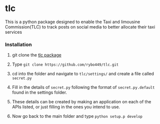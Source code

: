 # tlc
This is a python package designed to enable the Taxi and limousine Commission(TLC) to track posts on social media to better allocate their taxi services

### Installation

1. git clone the [tlc package](https://github.com/rybo449/tlc)

2. Type `git clone https://github.com/rybo449/tlc.git`

3. cd into the folder and navigate to `tlc/settings/` and create a file called `secret.py`

4. Fill in the details of `secret.py` following the format of `secret.py.default` found in the settings folder.

5. These details can be created by making an application on each of the APIs listed, or just filling in the ones you intend to use.

6. Now go back to the main folder and type `python setup.p develop`

